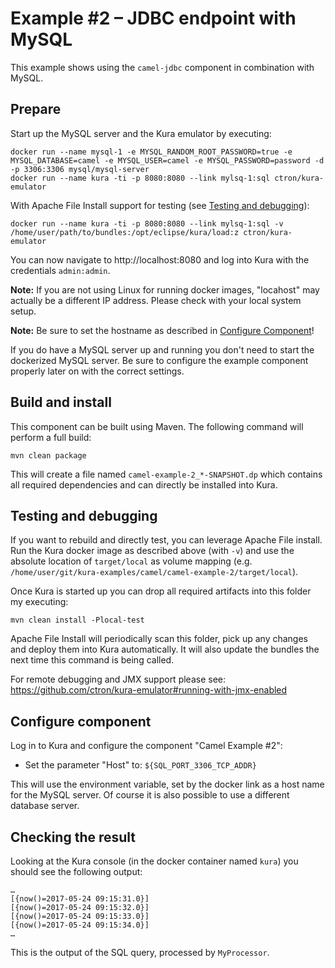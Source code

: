# Example #2 – JDBC endpoint with MySQL

This example shows using the `camel-jdbc` component in combination with MySQL.

## Prepare

Start up the MySQL server and the Kura emulator by executing:

    docker run --name mysql-1 -e MYSQL_RANDOM_ROOT_PASSWORD=true -e MYSQL_DATABASE=camel -e MYSQL_USER=camel -e MYSQL_PASSWORD=password -d -p 3306:3306 mysql/mysql-server
    docker run --name kura -ti -p 8080:8080 --link mylsq-1:sql ctron/kura-emulator

With Apache File Install support for testing (see [Testing and debugging](#testing-and-debugging)):

    docker run --name kura -ti -p 8080:8080 --link mylsq-1:sql -v /home/user/path/to/bundles:/opt/eclipse/kura/load:z ctron/kura-emulator

You can now navigate to http://localhost:8080 and log into Kura with the credentials `admin:admin`.

**Note:** If you are not using Linux for running docker images, "locahost" may actually be a different IP address.
Please check with your local system setup.

**Note:** Be sure to set the hostname as described in [Configure Component](#configure-component)!

If you do have a MySQL server up and running you don't need to start the dockerized MySQL server.
Be sure to configure the example component properly later on with the correct settings.

## Build and install

This component can be built using Maven. The following command will perform a full build:

    mvn clean package

This will create a file named `camel-example-2_*-SNAPSHOT.dp` which contains all required dependencies
and can directly be installed into Kura.

## Testing and debugging

If you want to rebuild and directly test, you can leverage Apache File install. Run the Kura docker image
as described above (with `-v`) and use the absolute location of `target/local` as volume mapping
(e.g. `/home/user/git/kura-examples/camel/camel-example-2/target/local`).

Once Kura is started up you can drop all required artifacts into this folder my executing:

    mvn clean install -Plocal-test

Apache File Install will periodically scan this folder, pick up any changes and deploy them into Kura
automatically. It will also update the bundles the next time this command is being called.

For remote debugging and JMX support please see: https://github.com/ctron/kura-emulator#running-with-jmx-enabled

## Configure component

Log in to Kura and configure the component "Camel Example #2":

* Set the parameter "Host" to: `${SQL_PORT_3306_TCP_ADDR}`

This will use the environment variable, set by the docker link as a host name for the MySQL server.
Of course it is also possible to use a different database server.

## Checking the result

Looking at the Kura console (in the docker container named `kura`) you should see the following output:

    …
    [{now()=2017-05-24 09:15:31.0}]
    [{now()=2017-05-24 09:15:32.0}]
    [{now()=2017-05-24 09:15:33.0}]
    [{now()=2017-05-24 09:15:34.0}]
    …

This is the output of the SQL query, processed by `MyProcessor`.
